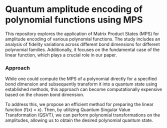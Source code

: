# Quantum amplitude encoding of polynomial functions using MPS

This repository explores the application of Matrix Product States (MPS) for amplitude encoding of various polynomial functions. The study includes an analysis of fidelity variations across different bond dimensions for different polynomial families. Additionally, it focuses on the fundamental case of the linear function, which plays a crucial role in our paper.

### Approach

While one could compute the MPS of a polynomial directly for a specified bond dimension and subsequently transform it into a quantum state using established methods, this approach can become computationally expensive based on the chosen bond dimension.

To address this, we propose an efficient method for preparing the linear function \(f(x) = x\). Then, by utilizing Quantum Singular Value Transformation (QSVT), we can perform polynomial transformations on the amplitudes, allowing us to obtain the desired polynomial quantum state. 
